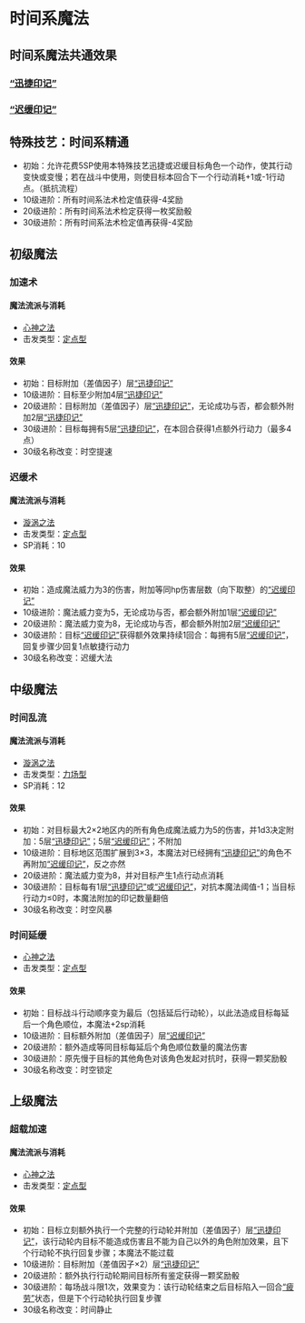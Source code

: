 # 时间系魔法

## 时间系魔法共通效果

### <a href="../../../status/mark/#迅捷印记" target="_blank">“迅捷印记”</a>

### <a href="../../../status/mark/#迟缓印记" target="_blank">“迟缓印记”</a>

## 特殊技艺：时间系精通

* 初始：允许花费5SP使用本特殊技艺迅捷或迟缓目标角色一个动作，使其行动变快或变慢；若在战斗中使用，则使目标本回合下一个行动消耗+1或-1行动点。（抵抗流程）
* 10级进阶：所有时间系法术检定值获得-4奖励
* 20级进阶：所有时间系法术检定获得一枚奖励骰
* 30级进阶：所有时间系法术检定值再获得-4奖励

## 初级魔法

### 加速术

#### 魔法流派与消耗

* <a href="/rules/V4.x rules/8·magic/#心神之法" target="_blank">心神之法</a>
* 击发类型：<a href="/rules/V4.x rules/8·magic/#魔法的击发类型" target="_blank">定点型</a>

#### 效果

* 初始：目标附加（差值因子）层<a href="../../../status/mark/#迅捷印记" target="_blank">“迅捷印记”</a>
* 10级进阶：目标至少附加4层<a href="../../../status/mark/#迅捷印记" target="_blank">“迅捷印记”</a>
* 20级进阶：目标附加（差值因子）层<a href="../../../status/mark/#迅捷印记" target="_blank">“迅捷印记”</a>，无论成功与否，都会额外附加2层<a href="../../../status/mark/#迅捷印记" target="_blank">“迅捷印记”</a>
* 30级进阶：目标每拥有5层<a href="../../../status/mark/#迅捷印记" target="_blank">“迅捷印记”</a>，在本回合获得1点额外行动力（最多4点）
* 30级名称改变：时空提速

### 迟缓术

#### 魔法流派与消耗

* <a href="/rules/V4.x rules/8·magic/#旋涡之法" target="_blank">漩涡之法</a>
* 击发类型：<a href="/rules/V4.x rules/8·magic/#魔法的击发类型" target="_blank">定点型</a>
* SP消耗：10

#### 效果

* 初始：造成魔法威力为3的伤害，附加等同hp伤害层数（向下取整）的<a href="../../../status/mark/#迟缓印记" target="_blank">“迟缓印记”</a>
* 10级进阶：魔法威力变为5，无论成功与否，都会额外附加1层<a href="../../../status/mark/#迟缓印记" target="_blank">“迟缓印记”</a>
* 20级进阶：魔法威力变为8，无论成功与否，都会额外附加2层<a href="../../../status/mark/#迟缓印记" target="_blank">“迟缓印记”</a>
* 30级进阶：目标<a href="../../../status/mark/#迟缓印记" target="_blank">“迟缓印记”</a>获得额外效果持续1回合：每拥有5层<a href="../../../status/mark/#迟缓印记" target="_blank">“迟缓印记”</a>，回复步骤少回复1点敏捷行动力
* 30级名称改变：迟缓大法

## 中级魔法

### 时间乱流

#### 魔法流派与消耗

* <a href="/rules/V4.x rules/8·magic/#旋涡之法" target="_blank">漩涡之法</a>
* 击发类型：<a href="/rules/V4.x rules/8·magic/#魔法的击发类型" target="_blank">力场型</a>
* SP消耗：12

#### 效果

* 初始：对目标最大2×2地区内的所有角色成魔法威力为5的伤害，并1d3决定附加：5层<a href="../../../status/mark/#迅捷印记" target="_blank">“迅捷印记”</a>；5层<a href="../../../status/mark/#迟缓印记" target="_blank">“迟缓印记”</a>；不附加
* 10级进阶：目标地区范围扩展到3×3，本魔法对已经拥有<a href="../../../status/mark/#迅捷印记" target="_blank">“迅捷印记”</a>的角色不再附加<a href="../../../status/mark/#迟缓印记" target="_blank">“迟缓印记”</a>，反之亦然
* 20级进阶：魔法威力变为8，并对目标产生1点行动点消耗
* 30级进阶：目标每有1层<a href="../../../status/mark/#迅捷印记" target="_blank">“迅捷印记”</a>或<a href="../../../status/mark/#迟缓印记" target="_blank">“迟缓印记”</a>，对抗本魔法阈值-1；当目标行动力≤0时，本魔法附加的印记数量翻倍
* 30级名称改变：时空风暴

### 时间延缓

* <a href="/rules/V4.x rules/8·magic/#心神之法" target="_blank">心神之法</a>
* 击发类型：<a href="/rules/V4.x rules/8·magic/#魔法的击发类型" target="_blank">定点型</a>

#### 效果

* 初始：目标战斗行动顺序变为最后（包括延后行动轮），以此法造成目标每延后一个角色顺位，本魔法+2sp消耗
* 10级进阶：目标额外附加（差值因子）层<a href="../../../status/mark/#迟缓印记" target="_blank">“迟缓印记”</a>
* 20级进阶：额外造成等同目标每延后个角色顺位数量的魔法伤害
* 30级进阶：原先慢于目标的其他角色对该角色发起对抗时，获得一颗奖励骰
* 30级名称改变：时空锁定

## 上级魔法

### 超载加速

#### 魔法流派与消耗

* <a href="/rules/V4.x rules/8·magic/#心神之法" target="_blank">心神之法</a>
* 击发类型：<a href="/rules/V4.x rules/8·magic/#魔法的击发类型" target="_blank">定点型</a>

#### 效果

* 初始：目标立刻额外执行一个完整的行动轮并附加（差值因子）层<a href="../../../status/mark/#迅捷印记" target="_blank">“迅捷印记”</a>，该行动轮内目标不能造成伤害且不能为自己以外的角色附加效果，且下个行动轮不执行回复步骤；本魔法不能过载
* 10级进阶：目标附加（差值因子×2）层<a href="../../../status/mark/#迅捷印记" target="_blank">“迅捷印记”</a>
* 20级进阶：额外执行行动轮期间目标所有鉴定获得一颗奖励骰
* 30级进阶：每场战斗限1次，效果变为：该行动轮结束之后目标陷入一回合<a href="../../../status/normal/#疲劳" target="_blank">“疲劳”</a>状态，但是下个行动轮执行回复步骤
* 30级名称改变：时间静止